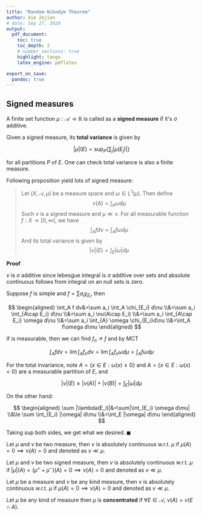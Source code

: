 ```yaml
---
title: "Random-Nikodym Theorem"
author: Xie Zejian
# date: Sep 27, 2020
output:
  pdf_document:
    toc: true
    toc_depth: 2
    # number_sections: true  
    highlight: tango
    latex_engine: pdflatex

export_on_save:
  pandoc: true
---
```


## Signed measures

A finite set function $\mu:\mathcal{A}\to \mathbb{R}$ is called as a **signed measure** if it's $\sigma$ additive.

Given a signed measure, its **total variance** is given by

$$ |\mu|(E)=\sup_P\{\sum_j |\mu(E_j)|\} $$

for all partitions $P$  of $E$. One can check total variance is also a finite measure.

Following proposition yield lots of signed measure:

> Let $(X,\mathcal{A},\mu)$ be a measure space and $\omega\in L^1(\mu)$. Then define
> $$ \nu(A)=\int_A \omega d\mu $$
> Such $\nu$ is a signed measure and $\mu \ll \nu$. For all measurable function $f:X\to [0,\infty]$, we have
> $$ \int_A fd\nu=\int_A f\omega d\mu $$
> And its total variance is given by
> $$ |\nu|(E)=\int_E |\omega| d\mu $$

**Proof**

$\nu$ is $\sigma$ additive since lebesgue integral is $\sigma$ additive over sets and absolute continuous follows from integral on an null sets is zero. 

Suppose $f$ is simple and $f=\sum a_i \chi_{E_i}$, then

$$ \begin{aligned}
    \int_A f dv&=\sum a_i \int_A \chi_{E_i} d\nu
    \\&=\sum a_i \int_{A\cap E_i} d\nu
    \\&=\sum a_i \nu(A\cap E_i)
    \\&=\sum a_i \int_{A\cap E_i} \omega d\nu
    \\&=\sum a_i \int_{A} \omega \chi_{E_i}d\nu
    \\&=\int_A f\omega d\mu
\end{aligned} $$

If is measurable, then we can find $f_n \nearrow f$ and by MCT

$$\int_A f d\nu=\lim \int_A f_n d\nu=\lim \int_A f_n \omega d\mu=\int_A f\omega d\mu $$

For the total invariance, note $A=\{x\in E:\omega(x)\ge 0\}$ and $A=\{x\in E:\omega(x)< 0\}$ are a measurable partition of $E$, and

$$ |\nu|(E)\ge |\nu(A)|+|\nu(B)|=\int_E|\omega| d\mu $$

On the other hand:

$$ \begin{aligned}
    \sum |\lambda(E_i)|&=\sum|\int_{E_i} \omega d\mu|
    \\&\le \sum \int_{E_i} |\omega| d\mu
    \\&=\int_E |\omega| d\mu
\end{aligned} $$

Taking sup both sides, we get what we desired. $\blacksquare$


Let $\mu$ and $\nu$ be two measure, then $\nu$ is absolutely continuous w.r.t. $\mu$ if $\mu(A)=0\implies \nu(A)=0$ and denoted as $v\ll \mu$.

Let $\mu$ and $\nu$ be two signed measure, then $\nu$ is absolutely continuous w.r.t. $\mu$ if $|\mu|(A)=(\mu^++\mu^-)(A)=0\implies \nu(A)=0$ and denoted as $v\ll \mu$.

Let $\mu$ be a measure and $\nu$ be any kind measure, then $\nu$ is absolutely continuous w.r.t. $\mu$ if $\mu(A)=0\implies \nu(A)=0$ and denoted as $v\ll \mu$.

Let $\mu$ be any kind of measure then $\mu$ is **concentrated** if $\forall E\in \mathcal{A}$, $\nu(A)=\nu(E\cap A)$. 